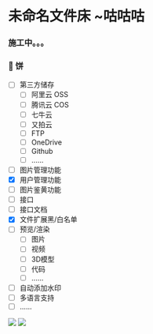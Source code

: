 # 未命名文件床 ~咕咕咕
### 施工中。。。
### 📌 饼
* [ ] 第三方储存
    * [ ] 阿里云 OSS
    * [ ] 腾讯云 COS
    * [ ] 七牛云
    * [ ] 又拍云
    * [ ] FTP
    * [ ] OneDrive
    * [ ] Github
    * [ ] ......
* [ ] 图片管理功能
* [x] 用户管理功能
* [ ] 图片鉴黄功能
* [ ] 接口
* [ ] 接口文档
* [x] 文件扩展黑/白名单
* [ ] 预览/渲染
    * [ ] 图片
    * [ ] 视频
    * [ ] 3D模型
    * [ ] 代码
    * [ ] ......
* [ ] 自动添加水印
* [ ] 多语言支持
* [ ] ......

![](https://img.coc.tools/2021/360bd351de072.png)
![](https://img.coc.tools/2021/d8bfa40555f45.png)
